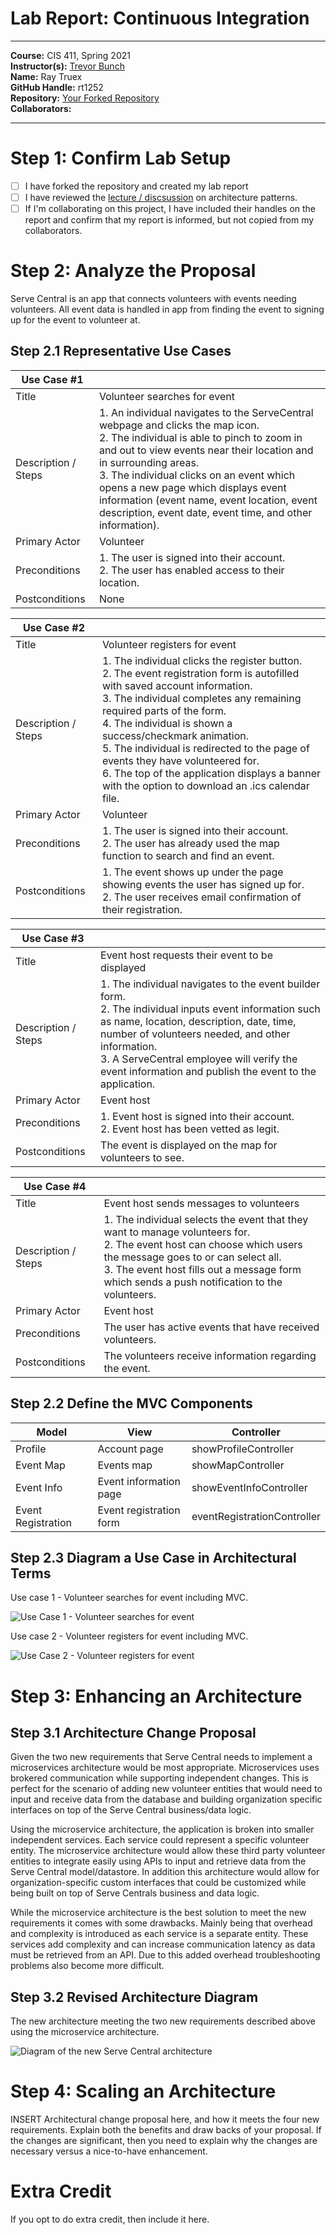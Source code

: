 # Lab Report: Continuous Integration
___
**Course:** CIS 411, Spring 2021  
**Instructor(s):** [Trevor Bunch](https://github.com/trevordbunch)  
**Name:** Ray Truex  
**GitHub Handle:** rt1252  
**Repository:** [Your Forked Repository](https://github.com/rt1252/cis411_lab2_arch)  
**Collaborators:** 
___

# Step 1: Confirm Lab Setup
- [ ] I have forked the repository and created my lab report
- [ ] I have reviewed the [lecture / discsussion](../assets/04p1_SolutionArchitectures.pdf) on architecture patterns.
- [ ] If I'm collaborating on this project, I have included their handles on the report and confirm that my report is informed, but not copied from my collaborators.

# Step 2: Analyze the Proposal
Serve Central is an app that connects volunteers with events needing volunteers. All event data is handled in app from finding the event to signing up for the event to volunteer at.

## Step 2.1 Representative Use Cases  

| Use Case #1 | |
|---|---|
| Title |Volunteer searches for event|
| Description / Steps |1. An individual navigates to the ServeCentral webpage and clicks the map icon. <br>2. The individual is able to pinch to zoom in and out to view events near their location and in surrounding areas. <br>3. The individual clicks on an event which opens a new page which displays event information (event name, event location, event description, event date, event time, and other information).|
| Primary Actor |Volunteer |
| Preconditions |1. The user is signed into their account.<br>2. The user has enabled access to their location. |
| Postconditions |None |

| Use Case #2 | |
|---|---|
| Title |Volunteer registers for event |
| Description / Steps |1. The individual clicks the register button.<br>2. The event registration form is autofilled with saved account information. <br>3. The individual completes any remaining required parts of the form. <br>4. The individual is shown a success/checkmark animation. <br>5. The individual is redirected to the page of events they have volunteered for.<br> 6. The top of the application displays a banner with the option to download an .ics calendar file.|
| Primary Actor |Volunteer |
| Preconditions |1. The user is signed into their account. <br>2. The user has already used the map function to search and find an event. |
| Postconditions |1. The event shows up under the page showing events the user has signed up for. <br>2. The user receives email confirmation of their registration. |

| Use Case #3 | |
|---|---|
| Title |Event host requests their event to be displayed |
| Description / Steps |1. The individual navigates to the event builder form. <br>2. The individual inputs event information such as name, location, description, date, time, number of volunteers needed, and other information. <br>3. A ServeCentral employee will verify the event information and publish the event to the application.|
| Primary Actor |Event host |
| Preconditions |1. Event host is signed into their account.<br>2. Event host has been vetted as legit. |
| Postconditions |The event is displayed on the map for volunteers to see. |

| Use Case #4 | |
|---|---|
| Title |Event host sends messages to volunteers |
| Description / Steps |1. The individual selects the event that they want to manage volunteers for. <br>2. The event host can choose which users the message goes to or can select all.<br>3. The event host fills out a message form which sends a push notification to the volunteers. |
| Primary Actor |Event host |
| Preconditions |The user has active events that have received volunteers. |
| Postconditions |The volunteers receive information regarding the event. |

## Step 2.2 Define the MVC Components

| Model              | View                    | Controller              |
|--------------------|-------------------------|-------------------------|
| Profile            | Account page            | showProfileController   |
| Event Map          | Events map              | showMapController       |
| Event Info         | Event information page  | showEventInfoController |
| Event Registration | Event registration form | eventRegistrationController        | 

## Step 2.3 Diagram a Use Case in Architectural Terms
Use case 1 - Volunteer searches for event including MVC.

![Use Case 1 - Volunteer searches for event](/assets/2_3_1.png)

Use case 2 - Volunteer registers for event including MVC.

![Use Case 2 - Volunteer registers for event](/assets/2_3_2.png)
# Step 3: Enhancing an Architecture

## Step 3.1 Architecture Change Proposal
Given the two new requirements that Serve Central needs to implement a microservices architecture would be most appropriate. Microservices uses brokered communication while supporting independent changes. This is perfect for the scenario of adding new volunteer entities that would need to input and receive data from the database and building organization specific interfaces on top of the Serve Central business/data logic. 

Using the microservice architecture, the application is broken into smaller independent services. Each service could represent a specific volunteer entity. The microservice architecture would allow these third party volunteer entities to integrate easily using APIs to input and retrieve data from the Serve Central model/datastore. In addition this architecture would allow for organization-specific custom interfaces that could be customized while being built on top of Serve Centrals business and data logic.

While the microservice architecture is the best solution to meet the new requirements it comes with some drawbacks. Mainly being that overhead and complexity is introduced as each service is a separate entity. These services add complexity and can increase communication latency as data must be retrieved from an API. Due to this added overhead troubleshooting problems also become more difficult.

## Step 3.2 Revised Architecture Diagram
The new architecture meeting the two new requirements described above using the microservice architecture.

![Diagram of the new Serve Central architecture](../assets/3_2_1.png)

# Step 4: Scaling an Architecture
INSERT Architectural change proposal here, and how it meets the four new requirements.  Explain both the benefits and draw backs of your proposal.  If the changes are significant, then you need to explain why the changes are necessary versus a nice-to-have enhancement.

# Extra Credit
If you opt to do extra credit, then include it here.